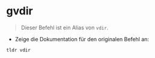 # gvdir

> Dieser Befehl ist ein Alias von `vdir`.

- Zeige die Dokumentation für den originalen Befehl an:

`tldr vdir`
